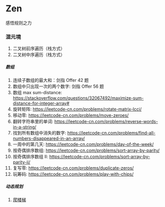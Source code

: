 # Zen
感悟规则之力



### 混元境



1. 二叉树前序遍历（栈方式）
2. 二叉树中序遍历（栈方式）

##### 数组

1. 连续子数组的最大和：剑指 Offer 42 题
2. 数组中只出现一次的两个数字: 剑指 Offer 56 题
3. 数组 max sum-distance: https://stackoverflow.com/questions/32067492/maximize-sum-distance-for-integer-array#
4. 旋转矩阵: https://leetcode-cn.com/problems/rotate-matrix-lcci/
5. 移动零: https://leetcode-cn.com/problems/move-zeroes/
6. 翻转字符串里的单词: https://leetcode-cn.com/problems/reverse-words-in-a-string/
7. 找到所有数组中消失的数字: https://leetcode-cn.com/problems/find-all-numbers-disappeared-in-an-array/
8. 一周中的第几天: https://leetcode-cn.com/problems/day-of-the-week/
9. 按奇偶排序数组: https://leetcode-cn.com/problems/sort-array-by-parity/
10. 按奇偶排序数组 II: https://leetcode-cn.com/problems/sort-array-by-parity-ii/
11. 复写零: https://leetcode-cn.com/problems/duplicate-zeros/
12. 玩筹码: https://leetcode-cn.com/problems/play-with-chips/

##### 动态规划

1. [爬楼梯](https://leetcode-cn.com/problems/climbing-stairs/) 